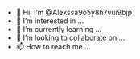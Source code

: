 - 👋 Hi, I’m @Alexssa9o5y8h7vui9bjp
- 👀 I’m interested in ...
- 🌱 I’m currently learning ...
- 💞️ I’m looking to collaborate on ...
- 📫 How to reach me ...

<!---
Alexssa9o5y8h7vui9bjp/Alexssa9o5y8h7vui9bjp is a ✨ special ✨ repository because its `README.md` (this file) appears on your GitHub profile.
You can click the Preview link to take a look at your changes.
--->
